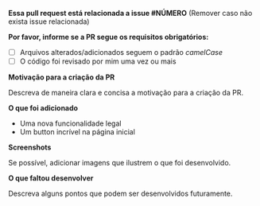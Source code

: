 **Essa pull request está relacionada a issue #NÚMERO**
(Remover caso não exista issue relacionada)

**Por favor, informe se a PR segue os requisitos obrigatórios:**

* [ ] Arquivos alterados/adicionados seguem o padrão *camelCase*
* [ ] O código foi revisado por mim uma vez ou mais

**Motivação para a criação da PR**

Descreva de maneira clara e concisa a motivação para a criação da PR.

**O que foi adicionado**
- Uma nova funcionalidade legal
- Um button incrível na página inicial

**Screenshots**

Se possível, adicionar imagens que ilustrem o que foi desenvolvido.

**O que faltou desenvolver**

Descreva alguns pontos que podem ser desenvolvidos futuramente.

